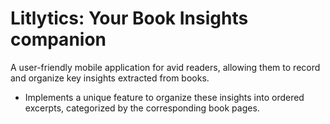 # Litlytics: Your Book Insights companion

A user-friendly mobile application for avid readers, allowing them to record and organize key insights extracted from books.
* Implements a unique feature to organize these insights into ordered excerpts, categorized by the corresponding book pages.

